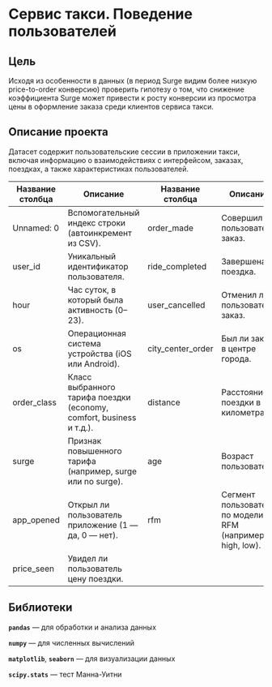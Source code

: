 # Сервис такси. Поведение пользователей

## Цель

Исходя из особенности в данных (в период Surge видим более низкую price-to-order конверсию) проверить гипотезу о том, что снижение коэффициента Surge может привести к росту конверсии из просмотра цены в оформление заказа среди клиентов сервиса такси.

## Описание проекта

Датасет содержит пользовательские сессии в приложении такси, включая информацию о взаимодействиях с интерфейсом, заказах, поездках, а также характеристиках пользователей.

| Название столбца   | Описание                                                              | Название столбца     | Описание                                                              |
|--------------------|-----------------------------------------------------------------------|----------------------|-----------------------------------------------------------------------|
| Unnamed: 0         | Вспомогательный индекс строки (автоинкремент из CSV).                | order_made           | Совершил ли пользователь заказ.                                      |
| user_id            | Уникальный идентификатор пользователя.                               | ride_completed       | Завершена ли поездка.                                                 |
| hour               | Час суток, в который была активность (0–23).                         | user_cancelled       | Отменил ли пользователь заказ.                                        |
| os                 | Операционная система устройства (iOS или Android).                   | city_center_order    | Был ли заказ в центре города.                                         |
| order_class        | Класс выбранного тарифа поездки (economy, comfort, business и т.д.).| distance             | Расстояние поездки в километрах.                                      |
| surge              | Признак повышенного тарифа (например, surge или no surge).           | age                  | Возраст пользователя.                                                 |
| app_opened         | Открыл ли пользователь приложение (1 — да, 0 — нет).                 | rfm                  | Сегмент пользователя по модели RFM (например, high, low).            |
| price_seen         | Увидел ли пользователь цену поездки.                                 |                      |                                                                       |


## Библиотеки
**`pandas`** — для обработки и анализа данных

**`numpy`** — для численных вычислений

**`matplotlib`**, **`seaborn`** — для визуализации данных

**`scipy.stats`** — тест Манна-Уитни

